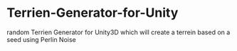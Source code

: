 # Terrien-Generator-for-Unity
random Terrien Generator for Unity3D which will create a terrein based on a seed using Perlin Noise
